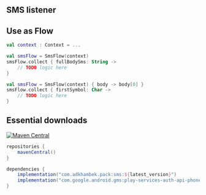 ## SMS listener

## Use as Flow
```kotlin
val context : Context = ...

val smsFlow = SmsFlow(context)
smsFlow.collect { fullBodySms: String ->
    // TODO logic here
}
```

```kotlin
val smsFlow = SmsFlow(context) { body -> body[0] }
smsFlow.collect { firstSymbol: Char ->
    // TODO logic here
}
```

Essential downloads
-------------
[![Maven Central](https://img.shields.io/maven-central/v/com.adkhambek.pack/sms.svg?label=Maven%20Central)](https://search.maven.org/artifact/com.adkhambek.pack/sms)

```groovy
repositories {
    mavenCentral()
}

dependencies {
    implementation("com.adkhambek.pack:sms:${latest_version}")
    implementation("com.google.android.gms:play-services-auth-api-phone:${latest_version_play_services}")
}
```
